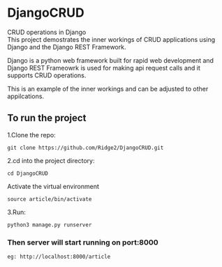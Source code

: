 # DjangoCRUD
CRUD operations in Django  
This project demostrates the inner workings of CRUD applications using Django and the Django REST Framework.  

Django is a python web framework built for rapid web development and Django REST Frameowrk is used for making api request calls and it supports CRUD operations.

This is an example of the inner workings and can be adjusted to other appilcations.

## To run the project

1.Clone the repo:  

`git clone https://github.com/Ridge2/DjangoCRUD.git`  

2.cd into the project directory: 

`cd DjangoCRUD`

Activate the virtual environment

`source article/bin/activate`

3.Run: 

`python3 manage.py runserver`

### Then server will start running on port:8000     

`eg: http://localhost:8000/article`
